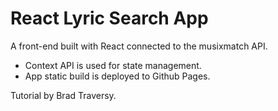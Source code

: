 # React Lyric Search App
A front-end built with React connected to the musixmatch API.

- Context API is used for state management.  
- App static build is deployed to Github Pages.

Tutorial by Brad Traversy.
